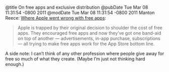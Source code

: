 @title On free apps and exclusive distribution
@pubDate Tue Mar 08 11:31:54 -0800 2011
@modDate Tue Mar 08 11:31:54 -0800 2011
Manton Reece: <a href="http://www.manton.org/2011/03/where_apple.html">Where Apple went wrong with free apps</a>:

>Apple is trapped by their original decision to shoulder the cost of free apps. They encouraged free apps and now they’ve got one band-aid on top of another — advertisements, in-app purchase, subscriptions — all trying to make free apps work for the App Store bottom line.

A side note: I can’t think of any other profession where people give away for free so much of what they create. (Maybe I’m just not thinking hard enough.)
